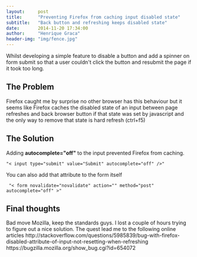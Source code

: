 ```yaml
---
layout:     post
title:      "Preventing Firefox from caching input disabled state"
subtitle:   "Back button and refreshing keeps disabled state"
date:       2014-11-20 17:34:00
author:     "Henrique Graca"
header-img: "img/fence.jpg"
---
```

<p>
    Whilst developing a simple feature to disable a button and add a spinner on form submit so that a user couldn't click the button and resubmit the page if it took too long.
</p>
<h2 class="section-heading">The Problem</h2>

<p>Firefox caught me by surprise no other browser has this behaviour but it seems like Firefox caches the disabled state of an input between page refreshes and back browser button if that state was set by javascript and the only way to remove that state is hard refresh (ctrl+f5) </p>

<h2 class="section-heading">The Solution</h2>

<p>Adding <strong>autocomplete="off"</strong> to the input prevented Firefox from caching.</p>

<pre><code>"< input type="submit" value="Submit" autocomplete="off" />"
</code></pre>

<p>You can also add that attribute to the form itself</p>

<pre><code> "< form novalidate="novalidate" action="" method="post" autocomplete="off" >"
</code></pre>


<h2 class="section-heading">Final thoughts</h2>

<p>
    Bad move Mozilla, keep the standards guys. I lost a couple of hours trying to figure out a nice solution. The quest lead me to the following online articles
http://stackoverflow.com/questions/5985839/bug-with-firefox-disabled-attribute-of-input-not-resetting-when-refreshing
https://bugzilla.mozilla.org/show_bug.cgi?id=654072
</p>
